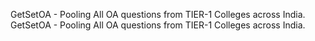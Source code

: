 GetSetOA - Pooling All OA questions from TIER-1 Colleges across India.
GetSetOA - Pooling All OA questions from TIER-1 Colleges across India.